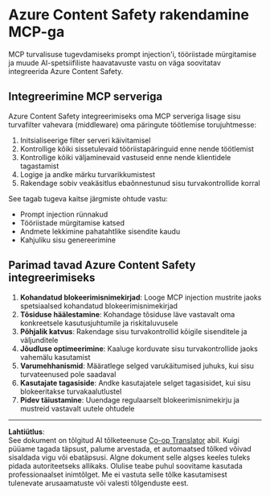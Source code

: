 <!--
CO_OP_TRANSLATOR_METADATA:
{
  "original_hash": "1b6c746d9e190deba4d8765267ffb94e",
  "translation_date": "2025-10-11T11:57:23+00:00",
  "source_file": "02-Security/azure-content-safety-implementation.md",
  "language_code": "et"
}
-->
# Azure Content Safety rakendamine MCP-ga

MCP turvalisuse tugevdamiseks prompt injection'i, tööriistade mürgitamise ja muude AI-spetsiifiliste haavatavuste vastu on väga soovitatav integreerida Azure Content Safety.

## Integreerimine MCP serveriga

Azure Content Safety integreerimiseks oma MCP serveriga lisage sisu turvafilter vahevara (middleware) oma päringute töötlemise torujuhtmesse:

1. Initsialiseerige filter serveri käivitamisel
2. Kontrollige kõiki sissetulevaid tööriistapäringuid enne nende töötlemist
3. Kontrollige kõiki väljaminevaid vastuseid enne nende klientidele tagastamist
4. Logige ja andke märku turvarikkumistest
5. Rakendage sobiv veakäsitlus ebaõnnestunud sisu turvakontrollide korral

See tagab tugeva kaitse järgmiste ohtude vastu:
- Prompt injection rünnakud
- Tööriistade mürgitamise katsed
- Andmete lekkimine pahatahtlike sisendite kaudu
- Kahjuliku sisu genereerimine

## Parimad tavad Azure Content Safety integreerimiseks

1. **Kohandatud blokeerimisnimekirjad**: Looge MCP injection mustrite jaoks spetsiaalsed kohandatud blokeerimisnimekirjad
2. **Tõsiduse häälestamine**: Kohandage tõsiduse läve vastavalt oma konkreetsele kasutusjuhtumile ja riskitaluvusele
3. **Põhjalik katvus**: Rakendage sisu turvakontrollid kõigile sisenditele ja väljunditele
4. **Jõudluse optimeerimine**: Kaaluge korduvate sisu turvakontrollide jaoks vahemälu kasutamist
5. **Varumehhanismid**: Määratlege selged varukäitumised juhuks, kui sisu turvateenused pole saadaval
6. **Kasutajate tagasiside**: Andke kasutajatele selget tagasisidet, kui sisu blokeeritakse turvakaalutlustel
7. **Pidev täiustamine**: Uuendage regulaarselt blokeerimisnimekirju ja mustreid vastavalt uutele ohtudele

---

**Lahtiütlus**:  
See dokument on tõlgitud AI tõlketeenuse [Co-op Translator](https://github.com/Azure/co-op-translator) abil. Kuigi püüame tagada täpsust, palume arvestada, et automaatsed tõlked võivad sisaldada vigu või ebatäpsusi. Algne dokument selle algses keeles tuleks pidada autoriteetseks allikaks. Olulise teabe puhul soovitame kasutada professionaalset inimtõlget. Me ei vastuta selle tõlke kasutamisest tulenevate arusaamatuste või valesti tõlgenduste eest.